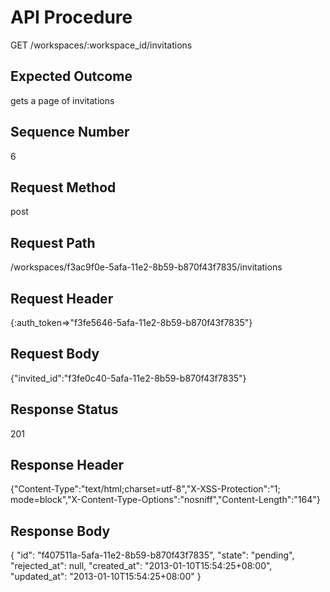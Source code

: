# API Procedure
GET /workspaces/:workspace_id/invitations
## Expected Outcome
gets a page of invitations
## Sequence Number
6
## Request Method
post
## Request Path
/workspaces/f3ac9f0e-5afa-11e2-8b59-b870f43f7835/invitations
## Request Header
{:auth_token=>"f3fe5646-5afa-11e2-8b59-b870f43f7835"}
## Request Body
{"invited_id":"f3fe0c40-5afa-11e2-8b59-b870f43f7835"}

## Response Status
201
## Response Header
{"Content-Type":"text/html;charset=utf-8","X-XSS-Protection":"1; mode=block","X-Content-Type-Options":"nosniff","Content-Length":"164"}

## Response Body
{
  "id": "f407511a-5afa-11e2-8b59-b870f43f7835",
  "state": "pending",
  "rejected_at": null,
  "created_at": "2013-01-10T15:54:25+08:00",
  "updated_at": "2013-01-10T15:54:25+08:00"
}
